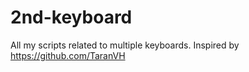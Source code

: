 # 2nd-keyboard
All my scripts related to multiple keyboards. Inspired by https://github.com/TaranVH

